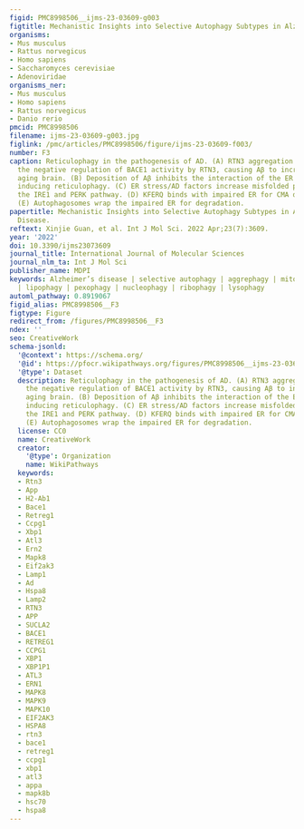 ```yaml
---
figid: PMC8998506__ijms-23-03609-g003
figtitle: Mechanistic Insights into Selective Autophagy Subtypes in Alzheimer’s Disease
organisms:
- Mus musculus
- Rattus norvegicus
- Homo sapiens
- Saccharomyces cerevisiae
- Adenoviridae
organisms_ner:
- Mus musculus
- Homo sapiens
- Rattus norvegicus
- Danio rerio
pmcid: PMC8998506
filename: ijms-23-03609-g003.jpg
figlink: /pmc/articles/PMC8998506/figure/ijms-23-03609-f003/
number: F3
caption: Reticulophagy in the pathogenesis of AD. (A) RTN3 aggregation counteracts
  the negative regulation of BACE1 activity by RTN3, causing Aβ to increase in the
  aging brain. (B) Deposition of Aβ inhibits the interaction of the ER and microtubules,
  inducing reticulophagy. (C) ER stress/AD factors increase misfolded proteins through
  the IRE1 and PERK pathway. (D) KFERQ binds with impaired ER for CMA degradation.
  (E) Autophagosomes wrap the impaired ER for degradation.
papertitle: Mechanistic Insights into Selective Autophagy Subtypes in Alzheimer’s
  Disease.
reftext: Xinjie Guan, et al. Int J Mol Sci. 2022 Apr;23(7):3609.
year: '2022'
doi: 10.3390/ijms23073609
journal_title: International Journal of Molecular Sciences
journal_nlm_ta: Int J Mol Sci
publisher_name: MDPI
keywords: Alzheimer’s disease | selective autophagy | aggrephagy | mitophagy | reticulophagy
  | lipophagy | pexophagy | nucleophagy | ribophagy | lysophagy
automl_pathway: 0.8919067
figid_alias: PMC8998506__F3
figtype: Figure
redirect_from: /figures/PMC8998506__F3
ndex: ''
seo: CreativeWork
schema-jsonld:
  '@context': https://schema.org/
  '@id': https://pfocr.wikipathways.org/figures/PMC8998506__ijms-23-03609-g003.html
  '@type': Dataset
  description: Reticulophagy in the pathogenesis of AD. (A) RTN3 aggregation counteracts
    the negative regulation of BACE1 activity by RTN3, causing Aβ to increase in the
    aging brain. (B) Deposition of Aβ inhibits the interaction of the ER and microtubules,
    inducing reticulophagy. (C) ER stress/AD factors increase misfolded proteins through
    the IRE1 and PERK pathway. (D) KFERQ binds with impaired ER for CMA degradation.
    (E) Autophagosomes wrap the impaired ER for degradation.
  license: CC0
  name: CreativeWork
  creator:
    '@type': Organization
    name: WikiPathways
  keywords:
  - Rtn3
  - App
  - H2-Ab1
  - Bace1
  - Retreg1
  - Ccpg1
  - Xbp1
  - Atl3
  - Ern2
  - Mapk8
  - Eif2ak3
  - Lamp1
  - Ad
  - Hspa8
  - Lamp2
  - RTN3
  - APP
  - SUCLA2
  - BACE1
  - RETREG1
  - CCPG1
  - XBP1
  - XBP1P1
  - ATL3
  - ERN1
  - MAPK8
  - MAPK9
  - MAPK10
  - EIF2AK3
  - HSPA8
  - rtn3
  - bace1
  - retreg1
  - ccpg1
  - xbp1
  - atl3
  - appa
  - mapk8b
  - hsc70
  - hspa8
---
```

